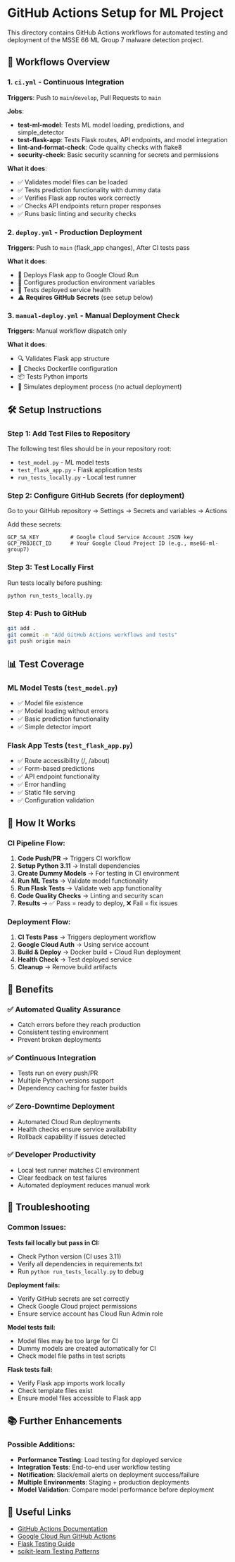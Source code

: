 # GitHub Actions Setup for ML Project

This directory contains GitHub Actions workflows for automated testing and deployment of the MSSE 66 ML Group 7 malware detection project.

## 🚀 Workflows Overview

### 1. `ci.yml` - Continuous Integration
**Triggers**: Push to `main`/`develop`, Pull Requests to `main`

**Jobs**:
- **test-ml-model**: Tests ML model loading, predictions, and simple_detector
- **test-flask-app**: Tests Flask routes, API endpoints, and model integration  
- **lint-and-format-check**: Code quality checks with flake8
- **security-check**: Basic security scanning for secrets and permissions

**What it does**:
- ✅ Validates model files can be loaded
- ✅ Tests prediction functionality with dummy data
- ✅ Verifies Flask app routes work correctly
- ✅ Checks API endpoints return proper responses
- ✅ Runs basic linting and security checks

### 2. `deploy.yml` - Production Deployment
**Triggers**: Push to `main` (flask_app changes), After CI tests pass

**What it does**:
- 🚀 Deploys Flask app to Google Cloud Run
- 🔧 Configures production environment variables
- 🧪 Tests deployed service health
- ⚠️  **Requires GitHub Secrets** (see setup below)

### 3. `manual-deploy.yml` - Manual Deployment Check
**Triggers**: Manual workflow dispatch only

**What it does**:
- 🔍 Validates Flask app structure
- 🐳 Checks Dockerfile configuration
- 📦 Tests Python imports
- 🎯 Simulates deployment process (no actual deployment)

## 🛠️ Setup Instructions

### Step 1: Add Test Files to Repository
The following test files should be in your repository root:
- `test_model.py` - ML model tests
- `test_flask_app.py` - Flask application tests  
- `run_tests_locally.py` - Local test runner

### Step 2: Configure GitHub Secrets (for deployment)
Go to your GitHub repository → Settings → Secrets and variables → Actions

Add these secrets:
```
GCP_SA_KEY          # Google Cloud Service Account JSON key
GCP_PROJECT_ID      # Your Google Cloud Project ID (e.g., mse66-ml-group7)
```

### Step 3: Test Locally First
Run tests locally before pushing:
```bash
python run_tests_locally.py
```

### Step 4: Push to GitHub
```bash
git add .
git commit -m "Add GitHub Actions workflows and tests"
git push origin main
```

## 📊 Test Coverage

### ML Model Tests (`test_model.py`)
- ✅ Model file existence
- ✅ Model loading without errors
- ✅ Basic prediction functionality
- ✅ Simple detector import

### Flask App Tests (`test_flask_app.py`)
- ✅ Route accessibility (/, /about)
- ✅ Form-based predictions
- ✅ API endpoint functionality
- ✅ Error handling
- ✅ Static file serving
- ✅ Configuration validation

## 🔧 How It Works

### CI Pipeline Flow:
1. **Code Push/PR** → Triggers CI workflow
2. **Setup Python 3.11** → Install dependencies
3. **Create Dummy Models** → For testing in CI environment
4. **Run ML Tests** → Validate model functionality
5. **Run Flask Tests** → Validate web app functionality
6. **Code Quality Checks** → Linting and security scan
7. **Results** → ✅ Pass = ready to deploy, ❌ Fail = fix issues

### Deployment Flow:
1. **CI Tests Pass** → Triggers deployment workflow
2. **Google Cloud Auth** → Using service account
3. **Build & Deploy** → Docker build + Cloud Run deployment
4. **Health Check** → Test deployed service
5. **Cleanup** → Remove build artifacts

## 🎯 Benefits

### ✅ **Automated Quality Assurance**
- Catch errors before they reach production
- Consistent testing environment
- Prevent broken deployments

### ✅ **Continuous Integration**
- Tests run on every push/PR
- Multiple Python versions support
- Dependency caching for faster builds

### ✅ **Zero-Downtime Deployment**
- Automated Cloud Run deployments
- Health checks ensure service availability
- Rollback capability if issues detected

### ✅ **Developer Productivity**
- Local test runner matches CI environment
- Clear feedback on test failures
- Automated deployment reduces manual work

## 🚨 Troubleshooting

### Common Issues:

**Tests fail locally but pass in CI:**
- Check Python version (CI uses 3.11)
- Verify all dependencies in requirements.txt
- Run `python run_tests_locally.py` to debug

**Deployment fails:**
- Verify GitHub secrets are set correctly
- Check Google Cloud project permissions
- Ensure service account has Cloud Run Admin role

**Model tests fail:**
- Model files may be too large for CI
- Dummy models are created automatically for CI
- Check model file paths in test scripts

**Flask tests fail:**
- Verify Flask app imports work locally
- Check template files exist
- Ensure model files accessible to Flask app

## 📚 Further Enhancements

### Possible Additions:
- **Performance Testing**: Load testing for deployed service
- **Integration Tests**: End-to-end user workflow testing
- **Notification**: Slack/email alerts on deployment success/failure
- **Multiple Environments**: Staging + production deployments
- **Model Validation**: Compare model performance before deployment

## 🔗 Useful Links
- [GitHub Actions Documentation](https://docs.github.com/en/actions)
- [Google Cloud Run GitHub Actions](https://github.com/google-github-actions/setup-gcloud)
- [Flask Testing Guide](https://flask.palletsprojects.com/en/2.3.x/testing/)
- [scikit-learn Testing Patterns](https://scikit-learn.org/stable/developers/contributing.html#testing)